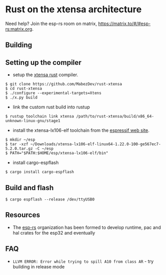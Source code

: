 
# Rust on the xtensa architecture

Need help? Join the esp-rs room on matrix, https://matrix.to/#/#esp-rs:matrix.org.

## Building

## Setting up the compiler

- setup the [xtensa rust](https://github.com/MabezDev/rust-xtensa) compiler.

```
$ git clone https://github.com/MabezDev/rust-xtensa
$ cd rust-xtensa
$ ./configure --experimental-targets=Xtens
$ ./x.py build
```

- link the custom rust build into rustup

```
$ rustup toolchain link xtensa /path/to/rust-xtensa/build/x86_64-unknown-linux-gnu/stage1
```

- install the xtensa-lx106-elf toolchain from the [espressif web site](https://docs.espressif.com/projects/esp8266-rtos-sdk/en/latest/get-started/linux-setup.html).

```
$ mkdir ~/esp
$ tar -xzf ~/Downloads/xtensa-lx106-elf-linux64-1.22.0-100-ge567ec7-5.2.0.tar.gz -C ~/esp
$ PATH="$PATH:$HOME/esp/xtensa-lx106-elf/bin"
```

- install cargo-espflash

```
$ cargo install cargo-espflash
```

## Build and flash

```
$ cargo espflash --release /dev/ttyUSB0
```


## Resources

- The [esp-rs](https://github.com/esp-rs) organization has been formed to develop runtime, pac and hal crates for the esp32 and eventually 

## FAQ

- `LLVM ERROR: Error while trying to spill A10 from class AR` - try building in release mode
